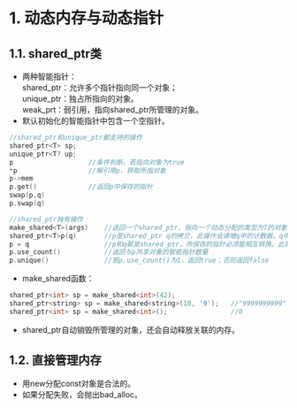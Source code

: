 # 1. 动态内存与动态指针
## 1.1. shared_ptr类
- 两种智能指针：  
    shared_ptr：允许多个指针指向同一个对象；  
    unique_ptr：独占所指向的对象。  
weak_prt：弱引用，指向shared_ptr所管理的对象。  
- 默认初始化的智能指针中包含一个空指针。  

```C++
//shared_ptr和unique_ptr都支持的操作
shared_ptr<T> sp;
unique_ptr<T? up;
p                   //条件判断，若指向对象为true
*p                  //解引用p，获取所指对象
p->mem
p.get()             //返回p中保存的指针
swap(p,q)
p.swap(q)

//shared_ptr独有操作
make_shared<T>(args)    //返回一个shared_ptr，指向一个动态分配的类型为T的对象，使用args初始化该对象
shared_ptr<T>p(q)       //p是shared_ptr q的拷贝，此操作会递增q中的计数器。q中的指针必须能转化为T*
p = q                   //p和q都是shared_ptr，所保存的指针必须能相互转换。此操作会递减p的计数，递增q的计数。若p的引用计数变为0，则将其原内存释放。
p.use_count()           //返回与p共享对象的智能指针数量
p.unique()              //若p.use_count()为1，返回true；否则返回false
```

- make_shared函数：  
```C++
shared_ptr<int> sp = make_shared<int>(42);
shared_ptr<string> sp = make_shared<string>(10, '9');   //"9999999999"
shared_ptr<int> sp = make_shared<int>();                //0
```

- shared_ptr自动销毁所管理的对象，还会自动释放关联的内存。

## 1.2. 直接管理内存
- 用new分配const对象是合法的。
- 如果分配失败，会抛出bad_alloc。
